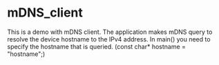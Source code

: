 # mDNS_client
This is a demo with mDNS client. The application makes mDNS query to resolve the device hostname to the IPv4 address. In main() you need to specify the hostname that is queried. (const char* hostname = "hostname";)
